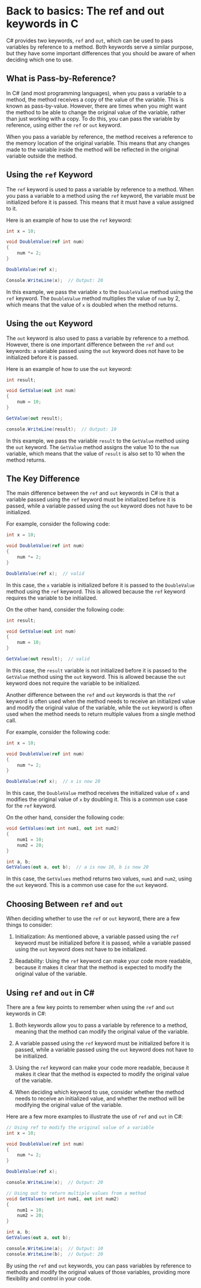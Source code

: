 # Back to basics: The ref and out keywords in C #

C# provides two keywords, `ref` and `out`, which can be used to pass variables by reference to a method. Both keywords serve a similar purpose, but they have some important differences that you should be aware of when deciding which one to use.

## **What is Pass-by-Reference?**

In C# (and most programming languages), when you pass a variable to a method, the method receives a copy of the value of the variable. This is known as pass-by-value. However, there are times when you might want the method to be able to change the original value of the variable, rather than just working with a copy. To do this, you can pass the variable by reference, using either the `ref` or `out` keyword.

When you pass a variable by reference, the method receives a reference to the memory location of the original variable. This means that any changes made to the variable inside the method will be reflected in the original variable outside the method.

## **Using the** `ref` Keyword

The `ref` keyword is used to pass a variable by reference to a method. When you pass a variable to a method using the `ref` keyword, the variable must be initialized before it is passed. This means that it must have a value assigned to it.

Here is an example of how to use the `ref` keyword:

```csharp
int x = 10;

void DoubleValue(ref int num)
{
    num *= 2;
}

DoubleValue(ref x);

Console.WriteLine(x);  // Output: 20
```

In this example, we pass the variable `x` to the `DoubleValue` method using the `ref` keyword. The `DoubleValue` method multiplies the value of `num` by 2, which means that the value of `x` is doubled when the method returns.

## **Using the** `out` Keyword

The `out` keyword is also used to pass a variable by reference to a method. However, there is one important difference between the `ref` and `out` keywords: a variable passed using the `out` keyword does not have to be initialized before it is passed.

Here is an example of how to use the `out` keyword:

```csharp
int result;

void GetValue(out int num)
{
    num = 10;
}

GetValue(out result);

console.WriteLine(result);  // Output: 10
```

In this example, we pass the variable `result` to the `GetValue` method using the `out` keyword. The `GetValue` method assigns the value 10 to the `num` variable, which means that the value of `result` is also set to 10 when the method returns.

## The Key Difference

The main difference between the `ref` and `out` keywords in C# is that a variable passed using the `ref` keyword must be initialized before it is passed, while a variable passed using the `out` keyword does not have to be initialized.

For example, consider the following code:

```csharp
int x = 10;

void DoubleValue(ref int num)
{
    num *= 2;
}

DoubleValue(ref x);  // valid
```

In this case, the `x` variable is initialized before it is passed to the `DoubleValue` method using the `ref` keyword. This is allowed because the `ref` keyword requires the variable to be initialized.

On the other hand, consider the following code:

```csharp
int result;

void GetValue(out int num)
{
    num = 10;
}

GetValue(out result);  // valid
```

In this case, the `result` variable is not initialized before it is passed to the `GetValue` method using the `out` keyword. This is allowed because the `out` keyword does not require the variable to be initialized.

Another difference between the `ref` and `out` keywords is that the `ref` keyword is often used when the method needs to receive an initialized value and modify the original value of the variable, while the `out` keyword is often used when the method needs to return multiple values from a single method call.

For example, consider the following code:

```csharp
int x = 10;

void DoubleValue(ref int num)
{
    num *= 2;
}

DoubleValue(ref x);  // x is now 20
```

In this case, the `DoubleValue` method receives the initialized value of `x` and modifies the original value of `x` by doubling it. This is a common use case for the `ref` keyword.

On the other hand, consider the following code:

```csharp
void GetValues(out int num1, out int num2)
{
    num1 = 10;
    num2 = 20;
}

int a, b;
GetValues(out a, out b);  // a is now 10, b is now 20
```

In this case, the `GetValues` method returns two values, `num1` and `num2`, using the `out` keyword. This is a common use case for the `out` keyword.

## **Choosing Between** `ref` and `out`

When deciding whether to use the `ref` or `out` keyword, there are a few things to consider:

1. Initialization: As mentioned above, a variable passed using the `ref` keyword must be initialized before it is passed, while a variable passed using the `out` keyword does not have to be initialized.
    
2. Readability: Using the `ref` keyword can make your code more readable, because it makes it clear that the method is expected to modify the original value of the variable.
    

## **Using** `ref` and `out` in C#

There are a few key points to remember when using the `ref` and `out` keywords in C#:

1. Both keywords allow you to pass a variable by reference to a method, meaning that the method can modify the original value of the variable.
    
2. A variable passed using the `ref` keyword must be initialized before it is passed, while a variable passed using the `out` keyword does not have to be initialized.
    
3. Using the `ref` keyword can make your code more readable, because it makes it clear that the method is expected to modify the original value of the variable.
    
4. When deciding which keyword to use, consider whether the method needs to receive an initialized value, and whether the method will be modifying the original value of the variable.
    

Here are a few more examples to illustrate the use of `ref` and `out` in C#:

```csharp
// Using ref to modify the original value of a variable
int x = 10;

void DoubleValue(ref int num)
{
    num *= 2;
}

DoubleValue(ref x);

console.WriteLine(x);  // Output: 20

// Using out to return multiple values from a method
void GetValues(out int num1, out int num2)
{
    num1 = 10;
    num2 = 20;
}

int a, b;
GetValues(out a, out b);

console.WriteLine(a);  // Output: 10
console.WriteLine(b);  // Output: 20
```

By using the `ref` and `out` keywords, you can pass variables by reference to methods and modify the original values of those variables, providing more flexibility and control in your code.